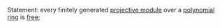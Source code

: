  Statement: every finitely generated [projective module](projective%20module) over a [polynomial ring](polynomial%20ring) is [free](free);